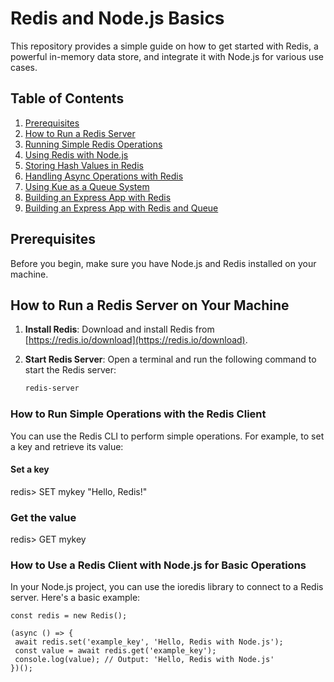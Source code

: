 # Redis and Node.js Basics

This repository provides a simple guide on how to get started with Redis, a powerful in-memory data store, and integrate it with Node.js for various use cases.

## Table of Contents
1. [Prerequisites](#prerequisites)
2. [How to Run a Redis Server](#how-to-run-a-redis-server-on-your-machine)
3. [Running Simple Redis Operations](#how-to-run-simple-operations-with-the-redis-client)
4. [Using Redis with Node.js](#how-to-use-a-redis-client-with-Node-JS-for-basic-operations)
5. [Storing Hash Values in Redis](#how-to-store-hash-values-in-redis)
6. [Handling Async Operations with Redis](#how-to-deal-with-async-operations-with-redis)
7. [Using Kue as a Queue System](#how-to-use-kue-as-a-queue-system)
8. [Building an Express App with Redis](#how-to-build-a-basic-Express-app-interacting-with-a-Redis-server)
9. [Building an Express App with Redis and Queue](#how-to-build-a-basic-Express-app-interacting-with-a-Redis-server-and-queue)

## Prerequisites

Before you begin, make sure you have Node.js and Redis installed on your machine.

## How to Run a Redis Server on Your Machine

1. **Install Redis**: Download and install Redis from [https://redis.io/download](https://redis.io/download).
2. **Start Redis Server**: Open a terminal and run the following command to start the Redis server:

   ```bash
   redis-server

### How to Run Simple Operations with the Redis Client
You can use the Redis CLI to perform simple operations. For example, to set a key and retrieve its value:

#### Set a key
redis> SET mykey "Hello, Redis!"

### Get the value
redis> GET mykey

### How to Use a Redis Client with Node.js for Basic Operations
In your Node.js project, you can use the ioredis library to connect to a Redis server. Here's a basic example:

 ```const Redis = require('ioredis');
const redis = new Redis();

(async () => {
  await redis.set('example_key', 'Hello, Redis with Node.js');
  const value = await redis.get('example_key');
  console.log(value); // Output: 'Hello, Redis with Node.js'
})();
 ```
